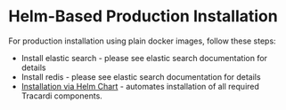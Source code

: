 # Helm-Based Production Installation

For production installation using plain docker images, follow these steps:

* Install elastic search - please see elastic search documentation for details
* Install redis - please see elastic search documentation for details
* [Installation via Helm Chart](helm.md) - automates installation of all required Tracardi components.